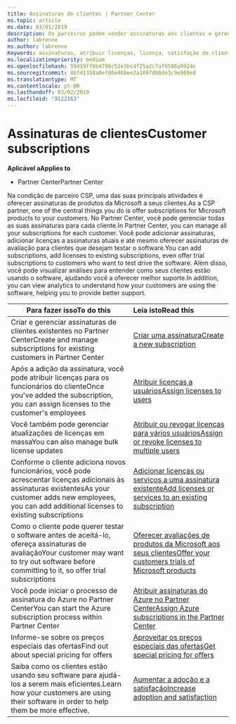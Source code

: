 ```yaml
---
title: Assinaturas de clientes | Partner Center
ms.topic: article
ms.date: 03/01/2019
description: Os parceiros podem vender assinaturas aos clientes e gerenciá-las por meio do Partner Center.
author: labrenne
ms.author: labrenne
Keywords: assinaturas, atribuir licenças, licença, satisfação do cliente, assinaturas do Azure
ms.localizationpriority: medium
ms.openlocfilehash: 59d19ff8b4798c52e3bc4f25a2c7af0508a0924c
ms.sourcegitcommit: 8bfd1358a0ef86e46bee2a1097d86de3c9e969e8
ms.translationtype: MT
ms.contentlocale: pt-BR
ms.lasthandoff: 03/02/2019
ms.locfileid: "9122163"
---
```

# <a name="customer-subscriptions"></a><span data-ttu-id="c0e8a-104">Assinaturas de clientes</span><span class="sxs-lookup"><span data-stu-id="c0e8a-104">Customer subscriptions</span></span>

**<span data-ttu-id="c0e8a-105">Aplicável a</span><span class="sxs-lookup"><span data-stu-id="c0e8a-105">Applies to</span></span>**

-  <span data-ttu-id="c0e8a-106">Partner Center</span><span class="sxs-lookup"><span data-stu-id="c0e8a-106">Partner Center</span></span>

<span data-ttu-id="c0e8a-107">Na condição de parceiro CSP, uma das suas principais atividades é oferecer assinaturas de produtos da Microsoft a seus clientes.</span><span class="sxs-lookup"><span data-stu-id="c0e8a-107">As a CSP partner, one of the central things you do is offer subscriptions for Microsoft products to your customers.</span></span> <span data-ttu-id="c0e8a-108">No Partner Center, você pode gerenciar todas as suas assinaturas para cada cliente.</span><span class="sxs-lookup"><span data-stu-id="c0e8a-108">In Partner Center, you can manage all your subscriptions for each customer.</span></span> <span data-ttu-id="c0e8a-109">Você pode adicionar assinaturas, adicionar licenças a assinaturas atuais e até mesmo oferecer assinaturas de avaliação para clientes que desejam testar o software.</span><span class="sxs-lookup"><span data-stu-id="c0e8a-109">You can add subscriptions, add licenses to existing subscriptions, even offer trial subscriptions to customers who want to test drive the software.</span></span> <span data-ttu-id="c0e8a-110">Além disso, você pode visualizar análises para entender como seus clientes estão usando o software, ajudando você a oferecer melhor suporte.</span><span class="sxs-lookup"><span data-stu-id="c0e8a-110">In addition, you can view analytics to understand how your customers are using the software, helping you to provide better support.</span></span>

|**<span data-ttu-id="c0e8a-111">Para fazer isso</span><span class="sxs-lookup"><span data-stu-id="c0e8a-111">To do this</span></span>**   |**<span data-ttu-id="c0e8a-112">Leia isto</span><span class="sxs-lookup"><span data-stu-id="c0e8a-112">Read this</span></span>**   |
|----------------------|:----------------------|
|<span data-ttu-id="c0e8a-113">Criar e gerenciar assinaturas de clientes existentes no Partner Center</span><span class="sxs-lookup"><span data-stu-id="c0e8a-113">Create and manage subscriptions for existing customers in Partner Center</span></span>|[<span data-ttu-id="c0e8a-114">Criar uma assinatura</span><span class="sxs-lookup"><span data-stu-id="c0e8a-114">Create a new subscription</span></span>](create-a-new-subscription.md)|
|<span data-ttu-id="c0e8a-115">Após a adição da assinatura, você pode atribuir licenças para os funcionários do cliente</span><span class="sxs-lookup"><span data-stu-id="c0e8a-115">Once you've added the subscription, you can assign licenses to the customer's employees</span></span>  |[<span data-ttu-id="c0e8a-116">Atribuir licenças a usuários</span><span class="sxs-lookup"><span data-stu-id="c0e8a-116">Assign licenses to users</span></span>](assign-licenses-to-users.md)|
|<span data-ttu-id="c0e8a-117">Você também pode gerenciar atualizações de licenças em massa</span><span class="sxs-lookup"><span data-stu-id="c0e8a-117">You can also manage bulk license updates</span></span>   |[<span data-ttu-id="c0e8a-118">Atribuir ou revogar licenças para vários usuários</span><span class="sxs-lookup"><span data-stu-id="c0e8a-118">Assign or revoke licenses to multiple users</span></span>](bulk-license-provisioning-for-multiple-users.md)|
|<span data-ttu-id="c0e8a-119">Conforme o cliente adiciona novos funcionários, você pode acrescentar licenças adicionais às assinaturas existentes</span><span class="sxs-lookup"><span data-stu-id="c0e8a-119">As your customer adds new employees, you can add additional licenses to existing subscriptions</span></span>   |[<span data-ttu-id="c0e8a-120">Adicionar licenças ou serviços a uma assinatura existente</span><span class="sxs-lookup"><span data-stu-id="c0e8a-120">Add licenses or services to an existing subscription</span></span>](add-licenses-or-services-to-an-existing-subscription.md)|
|<span data-ttu-id="c0e8a-121">Como o cliente pode querer testar o software antes de aceitá-lo, ofereça assinaturas de avaliação</span><span class="sxs-lookup"><span data-stu-id="c0e8a-121">Your customer may want to try out software before committing to it, so offer trial subscriptions</span></span>    |[<span data-ttu-id="c0e8a-122">Oferecer avaliações de produtos da Microsoft aos seus clientes</span><span class="sxs-lookup"><span data-stu-id="c0e8a-122">Offer your customers trials of Microsoft products</span></span>](offer-your-customers-trials-of-microsoft-products.md)|
|<span data-ttu-id="c0e8a-123">Você pode iniciar o processo de assinatura do Azure no Partner Center</span><span class="sxs-lookup"><span data-stu-id="c0e8a-123">You can start the Azure subscription process within Partner Center</span></span>   |[<span data-ttu-id="c0e8a-124">Atribuir assinaturas do Azure no Partner Center</span><span class="sxs-lookup"><span data-stu-id="c0e8a-124">Assign Azure subscriptions in the Partner Center</span></span>](assign-azure-subscriptions.md)|
|<span data-ttu-id="c0e8a-125">Informe-se sobre os preços especiais das ofertas</span><span class="sxs-lookup"><span data-stu-id="c0e8a-125">Find out about special pricing for offers</span></span>   |[<span data-ttu-id="c0e8a-126">Aproveitar os preços especiais das ofertas</span><span class="sxs-lookup"><span data-stu-id="c0e8a-126">Get special pricing for offers</span></span>](get-special-pricing-for-offers.md)|
|<span data-ttu-id="c0e8a-127">Saiba como os clientes estão usando seu software para ajudá-los a serem mais eficientes.</span><span class="sxs-lookup"><span data-stu-id="c0e8a-127">Learn how your customers are using their software in order to help them be more effective.</span></span>   | [<span data-ttu-id="c0e8a-128">Aumentar a adoção e a satisfação</span><span class="sxs-lookup"><span data-stu-id="c0e8a-128">Increase adoption and satisfaction</span></span>](increasing-adoption-and-satisfaction.md)   | 

































 

 



